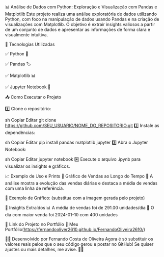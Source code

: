 📊 Análise de Dados com Python: Exploração e Visualização com Pandas e Matplotlib
Este projeto realiza uma análise exploratória de dados utilizando Python, com foco na manipulação de dados usando Pandas e na criação de visualizações com Matplotlib. O objetivo é extrair insights valiosos a partir de um conjunto de dados e apresentar as informações de forma clara e visualmente intuitiva.


 
🚀 Tecnologias Utilizadas



✅ Python 🐍



✅ Pandas 🏷️



✅ Matplotlib 📊



✅ Jupyter Notebook 📓



📥 Como Executar o Projeto



1️⃣ Clone o repositório:




sh
Copiar
Editar
git clone https://github.com/SEU_USUARIO/NOME_DO_REPOSITORIO.git
2️⃣ Instale as dependências:






sh
Copiar
Editar
pip install pandas matplotlib jupyter
3️⃣ Abra o Jupyter Notebook:







sh
Copiar
Editar
jupyter notebook
4️⃣ Execute o arquivo .ipynb para visualizar os insights e gráficos.






📈 Exemplo de Uso e Prints
🔹 Gráfico de Vendas ao Longo do Tempo
📌 A análise mostra a evolução das vendas diárias e destaca a média de vendas com uma linha de referência.






📸 Exemplo de Gráfico:
(substitua com a imagem gerada pelo projeto)






🔹 Insights Extraídos
📊 A média de vendas foi de  291.00 unidades/dia
📅 O dia com maior venda foi 2024-01-10 com 400 unidades 





📌 Link do Projeto no Portfólio
🔗 Meu Portfólio(https://fernandooliver2610.github.io/FernandoOliveira2610/)






👨‍💻 Desenvolvido por Fernando Costa de Oliveira 
Agora é só substituir os valores reais pelos que o seu código gerou e postar no GitHub! Se quiser ajustes ou mais detalhes, me avise. 🚀🔥
